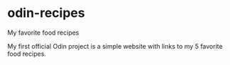 # odin-recipes
My favorite food recipes

My first official Odin project is a simple website with links to my 5 favorite food recipes.